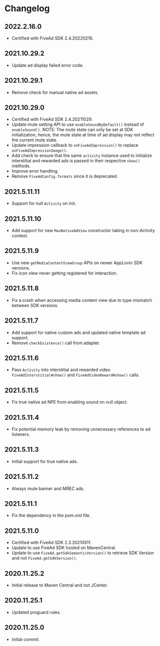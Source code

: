 # Changelog

## 2022.2.16.0
* Certified with FiveAd SDK 2.4.20220216.

## 2021.10.29.2
* Update ad display failed error code.

## 2021.10.29.1
* Remove check for manual native ad assets.

## 2021.10.29.0
* Certified with FiveAd SDK 2.4.20211029.
* Update mute setting API to use `enableSoundByDefault()` instead of `enableSound()`. NOTE: The mute state can only be set at SDK initialization, hence, the mute state at time of ad display may not reflect the current mute state.
* Update impression callback to `onFiveAdImpression()` to replace `onFiveAdImpressionImage()`.
* Add check to ensure that the same `activity` instance used to initialize interstitial and rewarded ads is passed in their respective `show()` methods.
* Improve error handling.
* Remove `FiveAdConfig.formats` since it is deprecated.

## 2021.5.11.11
* Support for null `Activity` on init.

## 2021.5.11.10
* Add support for new `MaxNativeAdView` constructor taking in non-Activity context.

## 2021.5.11.9
* Use new `getMediaContentViewGroup` APIs on newer AppLovin SDK versions.
* Fix icon view never getting registered for interaction.

## 2021.5.11.8
* Fix a crash when accessing media content view due to type mismatch between SDK versions.

## 2021.5.11.7
* Add support for native custom ads and updated native template ad support.
* Remove `checkExistence()` call from adapter.

## 2021.5.11.6
* Pass `Activity` into interstitial and rewarded video `FiveAdInterstitial#show()` and `FiveAdVideoReward#show()` calls.

## 2021.5.11.5
* Fix true native ad NPE from enabling sound on null object.

## 2021.5.11.4
* Fix potential memory leak by removing unnecessary references to ad listeners.

## 2021.5.11.3
* Initial support for true native ads.

## 2021.5.11.2
* Always mute banner and MREC ads.

## 2021.5.11.1
* Fix the dependency in the pom.xml file.

## 2021.5.11.0
* Certified with FiveAd SDK 2.3.20210511.
* Update to use FiveAd SDK hosted on MavenCentral.
* Update to use `FiveAd.getSdkSemanticVersion()` to retrieve SDK Version and not `FiveAd.getSdkVersion()`.

## 2020.11.25.2
* Initial release to Maven Central and not JCenter.

## 2020.11.25.1
* Updated proguard rules.

## 2020.11.25.0
* Initial commit.

